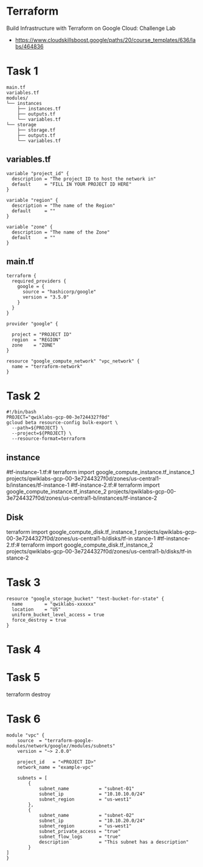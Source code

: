# Terraform 
Build Infrastructure with Terraform on Google Cloud: Challenge Lab
- https://www.cloudskillsboost.google/paths/20/course_templates/636/labs/464836

# Task 1

```
main.tf
variables.tf
modules/
└── instances
    ├── instances.tf
    ├── outputs.tf
    └── variables.tf
└── storage
    ├── storage.tf
    ├── outputs.tf
    └── variables.tf
```
## variables.tf
```
variable "project_id" {
  description = "The project ID to host the network in"
  default     = "FILL IN YOUR PROJECT ID HERE"
}

variable "region" {
  description = "The name of the Region"
  default     = ""
}

variable "zone" {
  description = "The name of the Zone"
  default     = ""
}
```

## main.tf
```
terraform {
  required_providers {
    google = {
      source = "hashicorp/google"
      version = "3.5.0"
    }
  }
}

provider "google" {

  project = "PROJECT ID"
  region  = "REGION"
  zone    = "ZONE"
}

resource "google_compute_network" "vpc_network" {
  name = "terraform-network"
}
```
# Task 2

```
#!/bin/bash
PROJECT="qwiklabs-gcp-00-3e7244327f0d"
gcloud beta resource-config bulk-export \
  --path=${PROJECT} \
  --project=${PROJECT} \
  --resource-format=terraform
```
## instance
#tf-instance-1.tf:# 
terraform import google_compute_instance.tf_instance_1 projects/qwiklabs-gcp-00-3e7244327f0d/zones/us-central1-b/instances/tf-instance-1
#tf-instance-2.tf:# 
terraform import google_compute_instance.tf_instance_2 projects/qwiklabs-gcp-00-3e7244327f0d/zones/us-central1-b/instances/tf-instance-2


## Disk
terraform import google_compute_disk.tf_instance_1 projects/qwiklabs-gcp-00-3e7244327f0d/zones/us-central1-b/disks/tf-in
stance-1
#tf-instance-2.tf:# 
terraform import google_compute_disk.tf_instance_2 projects/qwiklabs-gcp-00-3e7244327f0d/zones/us-central1-b/disks/tf-in
stance-2


# Task 3
```
resource "google_storage_bucket" "test-bucket-for-state" {
  name        = "qwiklabs-xxxxxx"
  location    = "US"
  uniform_bucket_level_access = true
  force_destroy = true
}
```

# Task 4
# Task 5
terraform destroy

# Task 6


```
module "vpc" {
    source  = "terraform-google-modules/network/google//modules/subnets"
    version = "~> 2.0.0"

    project_id   = "<PROJECT ID>"
    network_name = "example-vpc"

    subnets = [
        {
            subnet_name           = "subnet-01"
            subnet_ip             = "10.10.10.0/24"
            subnet_region         = "us-west1"
        },
        {
            subnet_name           = "subnet-02"
            subnet_ip             = "10.10.20.0/24"
            subnet_region         = "us-west1"
            subnet_private_access = "true"
            subnet_flow_logs      = "true"
            description           = "This subnet has a description"
        }
]
}
